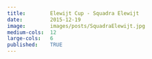 ```yaml
---
title:        Elewijt Cup - Squadra Elewijt
date:         2015-12-19
image:        images/posts/SquadraElewijt.jpg
medium-cols:  12
large-cols:   6
published:    TRUE
---
```

